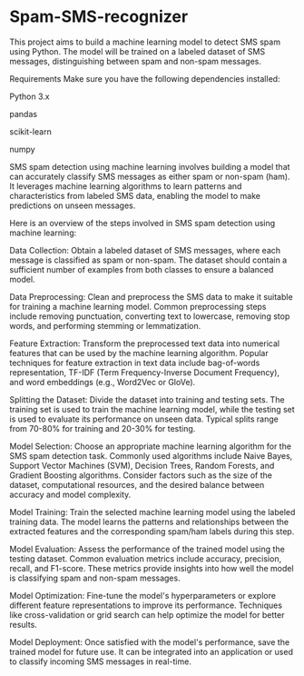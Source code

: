 # Spam-SMS-recognizer
This project aims to build a machine learning model to detect SMS spam using Python. The model will be trained on a labeled dataset of SMS messages, distinguishing between spam and non-spam messages.

Requirements
Make sure you have the following dependencies installed:

Python 3.x

pandas

scikit-learn

numpy

SMS spam detection using machine learning involves building a model that can accurately classify SMS messages as either spam or non-spam (ham). It leverages machine learning algorithms to learn patterns and characteristics from labeled SMS data, enabling the model to make predictions on unseen messages.

Here is an overview of the steps involved in SMS spam detection using machine learning:

Data Collection: Obtain a labeled dataset of SMS messages, where each message is classified as spam or non-spam. The dataset should contain a sufficient number of examples from both classes to ensure a balanced model.

Data Preprocessing: Clean and preprocess the SMS data to make it suitable for training a machine learning model. Common preprocessing steps include removing punctuation, converting text to lowercase, removing stop words, and performing stemming or lemmatization.

Feature Extraction: Transform the preprocessed text data into numerical features that can be used by the machine learning algorithm. Popular techniques for feature extraction in text data include bag-of-words representation, TF-IDF (Term Frequency-Inverse Document Frequency), and word embeddings (e.g., Word2Vec or GloVe).

Splitting the Dataset: Divide the dataset into training and testing sets. The training set is used to train the machine learning model, while the testing set is used to evaluate its performance on unseen data. Typical splits range from 70-80% for training and 20-30% for testing.

Model Selection: Choose an appropriate machine learning algorithm for the SMS spam detection task. Commonly used algorithms include Naive Bayes, Support Vector Machines (SVM), Decision Trees, Random Forests, and Gradient Boosting algorithms. Consider factors such as the size of the dataset, computational resources, and the desired balance between accuracy and model complexity.

Model Training: Train the selected machine learning model using the labeled training data. The model learns the patterns and relationships between the extracted features and the corresponding spam/ham labels during this step.

Model Evaluation: Assess the performance of the trained model using the testing dataset. Common evaluation metrics include accuracy, precision, recall, and F1-score. These metrics provide insights into how well the model is classifying spam and non-spam messages.

Model Optimization: Fine-tune the model's hyperparameters or explore different feature representations to improve its performance. Techniques like cross-validation or grid search can help optimize the model for better results.

Model Deployment: Once satisfied with the model's performance, save the trained model for future use. It can be integrated into an application or used to classify incoming SMS messages in real-time.

